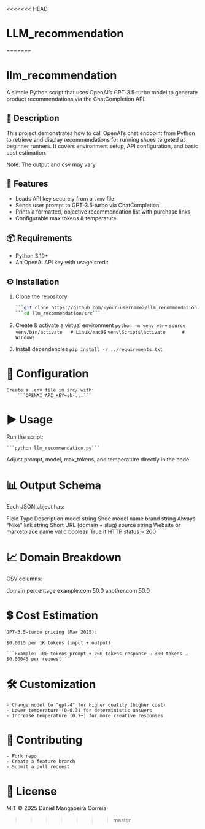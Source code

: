 <<<<<<< HEAD
# LLM_recommendation
=======
# llm_recommendation

A simple Python script that uses OpenAI’s GPT‑3.5‑turbo model to generate product recommendations via the ChatCompletion API.

## 📝 Description

This project demonstrates how to call OpenAI’s chat endpoint from Python to retrieve and display recommendations for running shoes targeted at beginner runners. It covers environment setup, API configuration, and basic cost estimation. 

Note: The output and csv may vary

## 🚀 Features

- Loads API key securely from a `.env` file  
- Sends user prompt to GPT‑3.5‑turbo via ChatCompletion  
- Prints a formatted, objective recommendation list with purchase links  
- Configurable max tokens & temperature  


## 📦 Requirements

- Python 3.10+  
- An OpenAI API key with usage credit  

## ⚙️ Installation

1. Clone the repository  
   ```bash
   ```git clone https://github.com/<your‑username>/llm_recommendation.git```
   ```cd llm_recommendation/src```


2. Create & activate a virtual environment
    ```python -m venv venv```
    ```source venv/bin/activate   # Linux/macOS```
    ```venv\Scripts\activate      # Windows```

3. Install dependencies
    ```pip install -r ../requirements.txt```


# 🔐 Configuration
    Create a .env file in src/ with:
        ```OPENAI_API_KEY=sk-...```


# ▶️ Usage
Run the script:

    ```python llm_recommendation.py```

Adjust prompt, model, max_tokens, and temperature directly in the code.

# 📊 Output Schema
Each JSON object has:

Field	Type	Description
model	string	Shoe model name
brand	string	Always “Nike”
link	string	Short URL (domain + slug)
source	string	Website or marketplace name
valid	boolean	True if HTTP status = 200

# 📈 Domain Breakdown
CSV columns:

domain	percentage
example.com	50.0
another.com	50.0


# 💲 Cost Estimation
    GPT‑3.5‑turbo pricing (Mar 2025):

    $0.0015 per 1K tokens (input + output)

    ```Example: 100 tokens prompt + 200 tokens response → 300 tokens → $0.00045 per request```


# 🛠️ Customization
    - Change model to "gpt-4" for higher quality (higher cost)
    - Lower temperature (0–0.3) for deterministic answers
    - Increase temperature (0.7+) for more creative responses


# 🤝 Contributing
    - Fork repo
    - Create a feature branch
    - Submit a pull request

# 📄 License
MIT © 2025 Daniel Mangabeira Correia


>>>>>>> master
